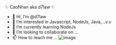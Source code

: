 ✨ CaoNhan aka d7law ✨
- 👋 Hi, I’m @d7law
- 👀 I’m interested in Javascript, NodeJs, Java,...v.v
- 🌱 I’m currently learning NodeJs
- 💞️ I’m looking to collaborate on ...
- 📫 How to reach me ...
![image](https://user-images.githubusercontent.com/75927085/202241583-3667a7bc-f115-44e5-b08e-8bb54f4c2fcc.png)

